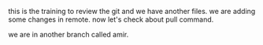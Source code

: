this is the training to review the git and we have another files.
we are adding some changes in remote.
now let's check about pull command.

we are in another branch called amir.